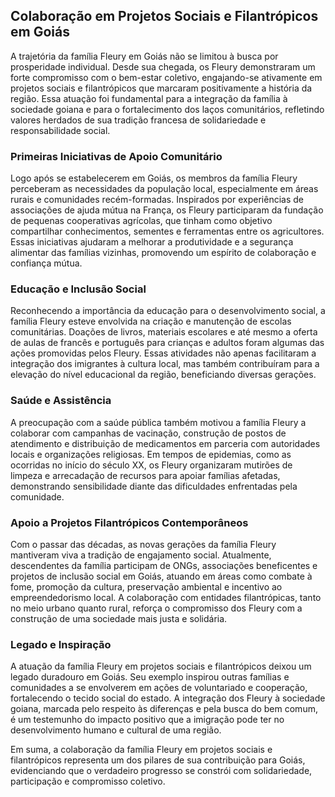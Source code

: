 ## Colaboração em Projetos Sociais e Filantrópicos em Goiás

A trajetória da família Fleury em Goiás não se limitou à busca por prosperidade individual. Desde sua chegada, os Fleury demonstraram um forte compromisso com o bem-estar coletivo, engajando-se ativamente em projetos sociais e filantrópicos que marcaram positivamente a história da região. Essa atuação foi fundamental para a integração da família à sociedade goiana e para o fortalecimento dos laços comunitários, refletindo valores herdados de sua tradição francesa de solidariedade e responsabilidade social.

### Primeiras Iniciativas de Apoio Comunitário

Logo após se estabelecerem em Goiás, os membros da família Fleury perceberam as necessidades da população local, especialmente em áreas rurais e comunidades recém-formadas. Inspirados por experiências de associações de ajuda mútua na França, os Fleury participaram da fundação de pequenas cooperativas agrícolas, que tinham como objetivo compartilhar conhecimentos, sementes e ferramentas entre os agricultores. Essas iniciativas ajudaram a melhorar a produtividade e a segurança alimentar das famílias vizinhas, promovendo um espírito de colaboração e confiança mútua.

### Educação e Inclusão Social

Reconhecendo a importância da educação para o desenvolvimento social, a família Fleury esteve envolvida na criação e manutenção de escolas comunitárias. Doações de livros, materiais escolares e até mesmo a oferta de aulas de francês e português para crianças e adultos foram algumas das ações promovidas pelos Fleury. Essas atividades não apenas facilitaram a integração dos imigrantes à cultura local, mas também contribuíram para a elevação do nível educacional da região, beneficiando diversas gerações.

### Saúde e Assistência

A preocupação com a saúde pública também motivou a família Fleury a colaborar com campanhas de vacinação, construção de postos de atendimento e distribuição de medicamentos em parceria com autoridades locais e organizações religiosas. Em tempos de epidemias, como as ocorridas no início do século XX, os Fleury organizaram mutirões de limpeza e arrecadação de recursos para apoiar famílias afetadas, demonstrando sensibilidade diante das dificuldades enfrentadas pela comunidade.

### Apoio a Projetos Filantrópicos Contemporâneos

Com o passar das décadas, as novas gerações da família Fleury mantiveram viva a tradição de engajamento social. Atualmente, descendentes da família participam de ONGs, associações beneficentes e projetos de inclusão social em Goiás, atuando em áreas como combate à fome, promoção da cultura, preservação ambiental e incentivo ao empreendedorismo local. A colaboração com entidades filantrópicas, tanto no meio urbano quanto rural, reforça o compromisso dos Fleury com a construção de uma sociedade mais justa e solidária.

### Legado e Inspiração

A atuação da família Fleury em projetos sociais e filantrópicos deixou um legado duradouro em Goiás. Seu exemplo inspirou outras famílias e comunidades a se envolverem em ações de voluntariado e cooperação, fortalecendo o tecido social do estado. A integração dos Fleury à sociedade goiana, marcada pelo respeito às diferenças e pela busca do bem comum, é um testemunho do impacto positivo que a imigração pode ter no desenvolvimento humano e cultural de uma região.

Em suma, a colaboração da família Fleury em projetos sociais e filantrópicos representa um dos pilares de sua contribuição para Goiás, evidenciando que o verdadeiro progresso se constrói com solidariedade, participação e compromisso coletivo.